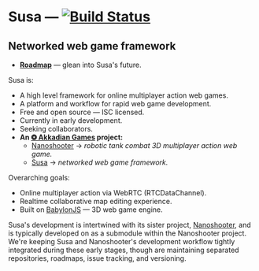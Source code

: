 
# Susa — [![Build Status](https://travis-ci.org/AkkadianGames/Susa.svg?branch=master)](https://travis-ci.org/AkkadianGames/Susa)
## Networked web game framework

  - [**Roadmap**](https://trello.com/b/MGlfhN1a/susa-roadmap) — glean into Susa's future.

Susa is:

  - A high level framework for online multiplayer action web games.
  - A platform and workflow for rapid web game development.
  - Free and open source — ISC licensed.
  - Currently in early development.
  - Seeking collaborators.
  - **An [❂ Akkadian Games](https://github.com/AkkadianGames) project:**
    - [Nanoshooter](https://github.com/AkkadianGames/Nanoshooter#readme) → *robotic tank combat 3D multiplayer action web game.*
    - [Susa](https://github.com/AkkadianGames/Susa#readme) → *networked web game framework.*

Overarching goals:

  - Online multiplayer action via WebRTC (RTCDataChannel).
  - Realtime collaborative map editing experience.
  - Built on [BabylonJS](http://www.babylonjs.com/) — 3D web game engine.

Susa's development is intertwined with its sister project, [Nanoshooter](https://github.com/AkkadianGames/Nanoshooter#readme), and is typically developed on as a submodule within the Nanoshooter project. We're keeping Susa and Nanoshooter's development workflow tightly integrated during these early stages, though are maintaining separated repositories, roadmaps, issue tracking, and versioning.
